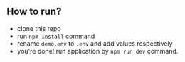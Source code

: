 ## How to run?

- clone this repo
- run `npm install` command
- rename `demo.env` to `.env` and add values respectively
- you're done! run application by `npm run dev` command.
